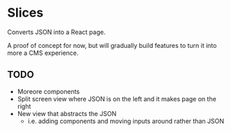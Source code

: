 # Slices

Converts JSON into a React page.

A proof of concept for now, but will gradually build features to turn it into more a CMS experience.

## TODO

- Moreore components
- Split screen view where JSON is on the left and it makes page on the right
- New view that abstracts the JSON
  - i.e. adding components and moving inputs around rather than JSON
